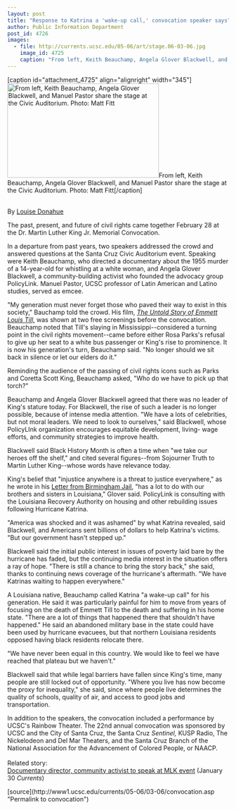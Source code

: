 ```yaml
---
layout: post
title: "Response to Katrina a 'wake-up call,' convocation speaker says"
author: Public Information Department
post_id: 4726
images:
  - file: http://currents.ucsc.edu/05-06/art/stage.06-03-06.jpg
    image_id: 4725
    caption: "From left, Keith Beauchamp, Angela Glover Blackwell, and Manuel Pastor share the stage at the Civic Auditorium. Photo: Matt Fitt"
---
```


[caption id="attachment_4725" align="alignright" width="345"]<a href="http://localhost/mysite/wp-content/uploads/2006/03/stage.06-03-06.jpg"><img class="size-full wp-image-4725" src="http://localhost/mysite/wp-content/uploads/2006/03/stage.06-03-06.jpg" alt="From left, Keith Beauchamp, Angela Glover Blackwell, and Manuel Pastor share the stage at the Civic Auditorium. Photo: Matt Fitt" width="345" height="214" /></a>From left, Keith Beauchamp, Angela Glover Blackwell, and Manuel Pastor share the stage at the Civic Auditorium. Photo: Matt Fitt[/caption]
<a name="content" id="content"></a>
<p>
  <br>
  By <a href="mailto:ldonahue@ucsc.edu">Louise Donahue</a>
</p>
<p>
  The past, present, and future of civil rights came together February 28 at the Dr. Martin Luther King Jr. Memorial Convocation.
</p>
<p>
  In a departure from past years, two speakers addressed the crowd and answered questions at the Santa Cruz Civic Auditorium event. Speaking were Keith Beauchamp, who directed a documentary about the 1955 murder of a 14-year-old for whistling at a white woman, and Angela Glover Blackwell, a community-building activist who founded the advocacy group PolicyLink. Manuel Pastor, UCSC professor of Latin American and Latino studies, served as emcee.
</p>
<p>
  "My generation must never forget those who paved their way to exist in this society," Bauchamp told the crowd. His film, <i><a href="http://www.emmetttillstory.com">The Untold Story of Emmett Louis Till,</a></i> was shown at two free screenings before the convocation. Beauchamp noted that Till's slaying in Mississippi--considered a turning point in the civil rights movement--came before either Rosa Parks's refusal to give up her seat to a white bus passenger or King's rise to prominence. It is now his generation's turn, Beauchamp said. "No longer should we sit back in silence or let our elders do it."
</p>
<p>
  Reminding the audience of the passing of civil rights icons such as Parks and Coretta Scott King, Beauchamp asked, "Who do we have to pick up that torch?"
</p>
<p>
  Beauchamp and Angela Glover Blackwell agreed that there was no leader of King's stature today. For Blackwell, the rise of such a leader is no longer possible, because of intense media attention. "We have a lots of celebrities, but not moral leaders. We need to look to ourselves," said Blackwell, whose PolicyLInk organization encourages equitable development, living- wage efforts, and community strategies to improve health.
</p>
<p>
  Blackwell said Black History Month is often a time when "we take our heroes off the shelf," and cited several figures--from Sojourner Truth to Martin Luther King--whose words have relevance today.
</p>
<p>
  King's belief that "injustice anywhere is a threat to justice everywhere," as he wrote in his <a href="http://www.stanford.edu/group/King/frequentdocs/birmingham.pdf">Letter from Birmingham Jail</a>, "has a lot to do with our brothers and sisters in Louisiana," Glover said. PolicyLink is consulting with the Louisiana Recovery Authority on housing and other rebuilding issues following Hurricane Katrina.
</p>
<p>
  "America was shocked and it was ashamed" by what Katrina revealed, said Blackwell, and Americans sent billions of dollars to help Katrina's victims. "But our government hasn't stepped up."
</p>
<p>
  Blackwell said the initial public interest in issues of poverty laid bare by the hurricane has faded, but the continuing media interest in the situation offers a ray of hope. "There is still a chance to bring the story back," she said, thanks to continuing news coverage of the hurricane's aftermath. "We have Katrinas waiting to happen everywhere."
</p>
<p>
  A Louisiana native, Beauchamp called Katrina "a wake-up call" for his generation. He said it was particularly painful for him to move from years of focusing on the death of Emmett Till to the death and suffering in his home state. "There are a lot of things that happened there that shouldn't have happened." He said an abandoned military base in the state could have been used by hurricane evacuees, but that northern Louisiana residents opposed having black residents relocate there.
</p>
<p>
  "We have never been equal in this country. We would like to feel we have reached that plateau but we haven't."
</p>
<p>
  Blackwell said that while legal barriers have fallen since King's time, many people are still locked out of opportunity. "Where you live has now become the proxy for inequality," she said, since where people live determines the quality of schools, quality of air, and access to good jobs and transportation.
</p>
<p>
  In addition to the speakers, the convocation included a performance by UCSC's Rainbow Theater. The 22nd annual convocation was sponsored by UCSC and the City of Santa Cruz, the Santa Cruz <i>Sentinel,</i> KUSP Radio, The Nickelodeon and Del Mar Theaters, and the Santa Cruz Branch of the National Association for the Advancement of Colored People, or NAACP.<br>
  <br>
  Related story: <a href="http://currents.ucsc.edu/05-06/01-30/mlk.asp"><br>
  Documentary director, community activist to speak at MLK event</a> (January 30 <i>Currents</i>)
</p>
<form>
  <input name="t1" size="-1" type="hidden">
</form>




</p>
[source](http://www1.ucsc.edu/currents/05-06/03-06/convocation.asp "Permalink to convocation")
